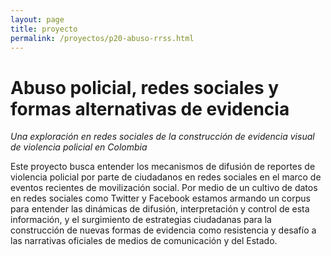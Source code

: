 ```yaml
---
layout: page
title: proyecto
permalink: /proyectos/p20-abuso-rrss.html
---
```


# Abuso policial, redes sociales y formas alternativas de evidencia
_Una exploración en redes sociales de la construcción de evidencia visual de violencia policial en Colombia_

Este proyecto busca entender los mecanismos de difusión de reportes de violencia policial por parte de ciudadanos en redes sociales en el marco de eventos recientes de movilización social. Por medio de un cultivo de datos en redes sociales como Twitter y Facebook estamos armando un corpus para entender las dinámicas de difusión, interpretación y control de esta información, y el surgimiento de estrategias ciudadanas para la construcción de nuevas formas de evidencia como resistencia y desafío a las narrativas oficiales de medios de comunicación y del Estado.
